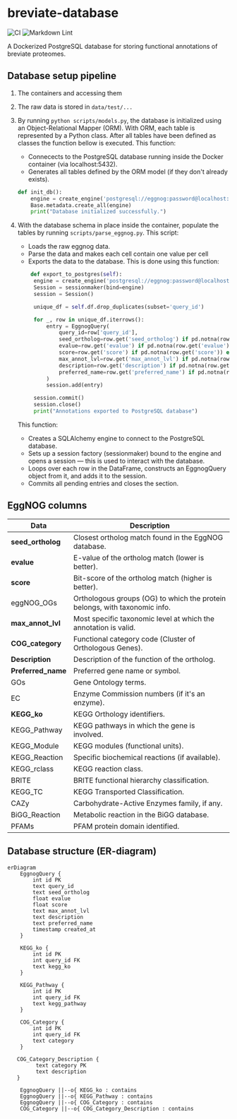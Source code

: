 # breviate-database

![CI](https://github.com/VickoT/breviate-database/actions/workflows/ci.yml/badge.svg?branch=main)
![Markdown Lint](https://github.com/VickoT/breviate-database/actions/workflows/markdownlint.yml/badge.svg?branch=main)

A Dockerized PostgreSQL database for storing functional annotations of breviate proteomes.

## Database setup pipeline

1. The containers and accessing them
2. The raw data is stored in `data/test/...`
3. By running `python scripts/models.py`, the database is initialized using an Object-Relational Mapper (ORM). With ORM, each table is represented by a Python class. After all tables have been defined as classes the function bellow is executed. This function:
    * Connecects to the PostgreSQL database running inside the Docker container (via localhost:5432).
    * Generates all tables defined by the ORM model (if they don't already exists).

    ```python
    def init_db():
        engine = create_engine('postgresql://eggnog:password@localhost:5432/eggnogdb')
        Base.metadata.create_all(engine)
        print("Database initialized successfully.")
    ```

4. With the database schema in place inside the container, populate the tables by running `scripts/parse_eggnog.py`. This script:
    * Loads the raw eggnog data.
    * Parse the data and makes each cell contain one value per cell
    * Exports the data to the database. This is done using this function:

   ```python
       def export_to_postgres(self):
        engine = create_engine('postgresql://eggnog:password@localhost:5432/eggnogdb')
        Session = sessionmaker(bind=engine)
        session = Session()

        unique_df = self.df.drop_duplicates(subset='query_id')

        for _, row in unique_df.iterrows():
            entry = EggnogQuery(
                query_id=row['query_id'],
                seed_ortholog=row.get('seed_ortholog') if pd.notna(row.get('seed_ortholog')) else None,
                evalue=row.get('evalue') if pd.notna(row.get('evalue')) else None,
                score=row.get('score') if pd.notna(row.get('score')) else None,
                max_annot_lvl=row.get('max_annot_lvl') if pd.notna(row.get('max_annot_lvl')) else None,
                description=row.get('description') if pd.notna(row.get('description')) else None,
                preferred_name=row.get('preferred_name') if pd.notna(row.get('preferred_name')) else None,
            )
            session.add(entry)

        session.commit()
        session.close()
        print("Annotations exported to PostgreSQL database")
   ```
   
   This function:
   * Creates a SQLAlchemy engine to connect to the PostgreSQL database.
   * Sets up a session factory (sessionmaker) bound to the engine and opens a session — this is used to interact with the database.
   * Loops over each row in the DataFrame, constructs an EggnogQuery object from it, and adds it to the session.
   * Commits all pending entries and closes the section.

## EggNOG columns

Data            | Description
----------------|-------------
**seed_ortholog**   |  Closest ortholog match found in the EggNOG database.
**evalue**          |  E-value of the ortholog match (lower is better).
**score**           |  Bit-score of the ortholog match (higher is better).
eggNOG_OGs      |  Orthologous groups (OG) to which the protein belongs, with taxonomic info.
**max_annot_lvl**   |  Most specific taxonomic level at which the annotation is valid.
**COG_category**    |  Functional category code (Cluster of Orthologous Genes).
**Description**     |  Description of the function of the ortholog.
**Preferred_name**  |  Preferred gene name or symbol.
GOs             |  Gene Ontology terms.
EC              |  Enzyme Commission numbers (if it's an enzyme).
**KEGG_ko**         |  KEGG Orthology identifiers.
KEGG_Pathway    |  KEGG pathways in which the gene is involved.
KEGG_Module     |  KEGG modules (functional units).
KEGG_Reaction   |  Specific biochemical reactions (if available).
KEGG_rclass     |  KEGG reaction class.
BRITE           |  BRITE functional hierarchy classification.
KEGG_TC         |  KEGG Transported Classification.
CAZy            |  Carbohydrate-Active Enzymes family, if any.
BiGG_Reaction   |  Metabolic reaction in the BiGG database.
PFAMs           |  PFAM protein domain identified.

## Database structure (ER-diagram)

```mermaid
erDiagram
    EggnogQuery {
        int id PK
        text query_id
        text seed_ortholog
        float evalue
        float score
        text max_annot_lvl
        text description
        text preferred_name
        timestamp created_at
    }

    KEGG_ko {
        int id PK
        int query_id FK
        text kegg_ko
    }

    KEGG_Pathway {
        int id PK
        int query_id FK
        text kegg_pathway
    }

    COG_Category {
        int id PK
        int query_id FK
        text category
    }

   COG_Category_Description {
         text category PK
         text description 
   }

    EggnogQuery ||--o{ KEGG_ko : contains
    EggnogQuery ||--o{ KEGG_Pathway : contains
    EggnogQuery ||--o{ COG_Category : contains
    COG_Category ||--o{ COG_Category_Description : contains
